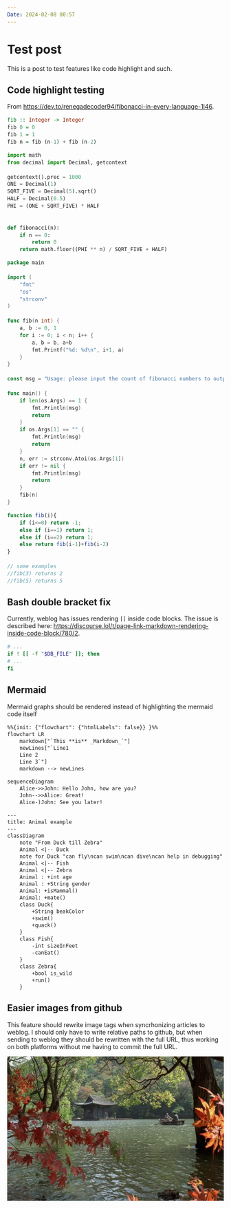 ```yaml
---
Date: 2024-02-08 00:57
---
```


# Test post

This is a post to test features like code highlight and such.

## Code highlight testing

From <https://dev.to/renegadecoder94/fibonacci-in-every-language-1l46>.

```haskell
fib :: Integer -> Integer
fib 0 = 0
fib 1 = 1
fib n = fib (n-1) + fib (n-2)
```

```python
import math
from decimal import Decimal, getcontext

getcontext().prec = 1000
ONE = Decimal(1)
SQRT_FIVE = Decimal(5).sqrt()
HALF = Decimal(0.5)
PHI = (ONE + SQRT_FIVE) * HALF


def fibonacci(n):
    if n == 0:
        return 0
    return math.floor((PHI ** n) / SQRT_FIVE + HALF)
```

```go
package main

import (
    "fmt"
    "os"
    "strconv"
)

func fib(n int) {
    a, b := 0, 1
    for i := 0; i < n; i++ {
        a, b = b, a+b
        fmt.Printf("%d: %d\n", i+1, a)
    }
}

const msg = "Usage: please input the count of fibonacci numbers to output"

func main() {
    if len(os.Args) == 1 {
        fmt.Println(msg)
        return
    }
    if os.Args[1] == "" {
        fmt.Println(msg)
        return
    }
    n, err := strconv.Atoi(os.Args[1])
    if err != nil {
        fmt.Println(msg)
        return
    }
    fib(n)
}
```

```javascript
function fib(i){ 
    if (i<=0) return -1;
    else if (i==1) return 1;
    else if (i==2) return 1;
    else return fib(i-1)+fib(i-2)
}

// some examples
//fib(3) returns 2
//fib(5) returns 5
```

## Bash double bracket fix

Currently, weblog has issues rendering `[[` inside code blocks. The issue is described here: <https://discourse.lol/t/page-link-markdown-rendering-inside-code-block/780/2>.

```bash
# ...
if ! [[ -f "$DB_FILE" ]]; then
# ...
fi
```

## Mermaid

Mermaid graphs should be rendered instead of highlighting the mermaid code itself

```mermaid
%%{init: {"flowchart": {"htmlLabels": false}} }%%
flowchart LR
    markdown["`This **is** _Markdown_`"]
    newLines["`Line1
    Line 2
    Line 3`"]
    markdown --> newLines
```

```mermaid
sequenceDiagram
    Alice->>John: Hello John, how are you?
    John-->>Alice: Great!
    Alice-)John: See you later!
```

```mermaid
---
title: Animal example
---
classDiagram
    note "From Duck till Zebra"
    Animal <|-- Duck
    note for Duck "can fly\ncan swim\ncan dive\ncan help in debugging"
    Animal <|-- Fish
    Animal <|-- Zebra
    Animal : +int age
    Animal : +String gender
    Animal: +isMammal()
    Animal: +mate()
    class Duck{
        +String beakColor
        +swim()
        +quack()
    }
    class Fish{
        -int sizeInFeet
        -canEat()
    }
    class Zebra{
        +bool is_wild
        +run()
    }

```

## Easier images from github

This feature should rewrite image tags when syncrhonizing articles to weblog. I should only have to write relative paths to github, but when sending to weblog
they should be rewritten with the full URL, thus working on both platforms without me having to commit the full URL.

![test-image](/images/test-image.jpg)

